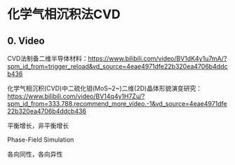 # 化学气相沉积法CVD

## 0. Video

CVD法制备二维半导体材料：https://www.bilibili.com/video/BV1dK4y1u7mA/?spm_id_from=trigger_reload&vd_source=4eae4971dfe22b320ea4706b4ddcb436

化学气相沉积(CVD)中二硫化钼(MoS~2~)二维(2D)晶体形貌演变研究：https://www.bilibili.com/video/BV14q4y1H7Zu/?spm_id_from=333.788.recommend_more_video.-1&vd_source=4eae4971dfe22b320ea4706b4ddcb436

平衡增长，非平衡增长

Phase-Field Simulation

各向同性，各向异性
